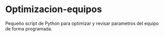 # Optimizacion-equipos
Pequeño script de Python para optimizar y revisar parametros del equipo de forma programada.
